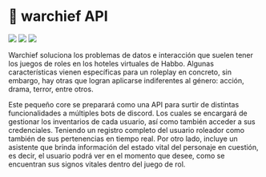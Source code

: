 # :briefcase: warchief API
![](https://img.shields.io/badge/bagapi-developing-yellow) ![](https://img.shields.io/badge/npm-8.13.2-green) ![](https://img.shields.io/badge/node-v17.6.0-green)

Warchief soluciona los problemas de datos e interacción que suelen tener los juegos de roles en los hoteles virtuales de Habbo. Algunas características vienen específicas para un roleplay en concreto, sin embargo, hay otras que logran aplicarse indiferentes al género: acción, drama, terror, entre otros. 

Este pequeño core se preparará como una API para surtir de distintas funcionalidades a múltiples bots de discord. Los cuales se encargará de gestionar los inventarios de cada usuario, así como también acceder a sus credenciales. Teniendo un registro completo del usuario roleador como también de sus pertenencias en tiempo real. Por otro lado, incluye un asistente que brinda información del estado vital del personaje en cuestión, es decir, el usuario podrá ver en el momento que desee, como se encuentran sus signos vitales dentro del juego de rol.

